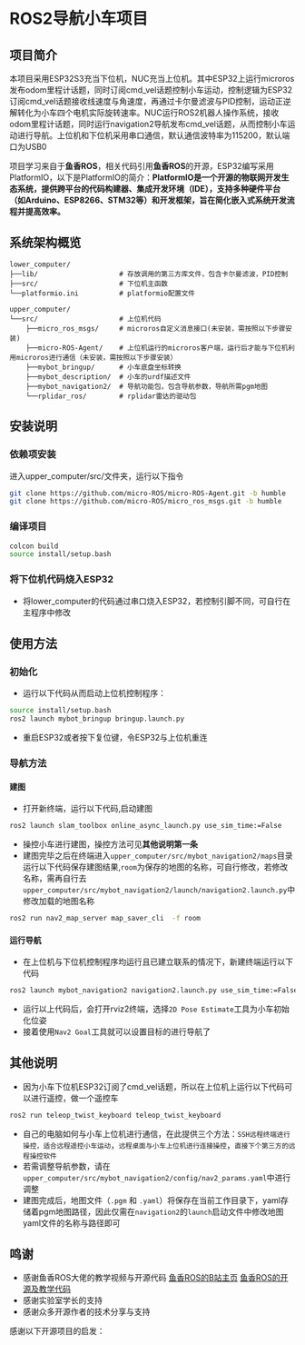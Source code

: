 # ROS2导航小车项目

## 项目简介
本项目采用ESP32S3充当下位机，NUC充当上位机。其中ESP32上运行microros发布odom里程计话题，同时订阅cmd_vel话题控制小车运动，控制逻辑为ESP32订阅cmd_vel话题接收线速度与角速度，再通过卡尔曼滤波与PID控制，运动正逆解转化为小车四个电机实际旋转速率。NUC运行ROS2机器人操作系统，接收odom里程计话题，同时运行navigation2导航发布cmd_vel话题，从而控制小车运动进行导航。上位机和下位机采用串口通信，默认通信波特率为115200，默认端口为USB0

项目学习来自于**鱼香ROS**，相关代码引用**鱼香ROS**的开源，ESP32编写采用‌PlatformIO，‌以下是‌PlatformIO的简介：**PlatformIO是一个开源的物联网开发生态系统‌，提供跨平台的代码构建器、集成开发环境（IDE），支持多种硬件平台（如Arduino、ESP8266、STM32等）和开发框架，旨在简化嵌入式系统开发流程并提高效率。‌‌**



## 系统架构概览

```text
lower_computer/                     
├──lib/                    # 存放调用的第三方库文件，包含卡尔曼滤波，PID控制
├──src/                    # 下位机主函数         
└──platformio.ini          # platformio配置文件

upper_computer/            
└──src/                    # 上位机代码
    ├──micro_ros_msgs/     # microros自定义消息接口(未安装，需按照以下步骤安装)
    ├──micro-ROS-Agent/    # 上位机运行的microros客户端，运行后才能与下位机利用microros进行通信（未安装，需按照以下步骤安装）
    ├──mybot_bringup/      # 小车底盘坐标转换
    ├──mybot_description/  # 小车的urdf描述文件
    ├──mybot_navigation2/  # 导航功能包，包含导航参数，导航所需pgm地图
    └──rplidar_ros/        # rplidar雷达的驱动包
```

## 安装说明

### 依赖项安装
进入upper_computer/src/文件夹，运行以下指令
```bash
git clone https://github.com/micro-ROS/micro-ROS-Agent.git -b humble
git clone https://github.com/micro-ROS/micro_ros_msgs.git -b humble
```

### 编译项目

```bash
colcon build
source install/setup.bash
```

### 将下位机代码烧入ESP32

- 将lower_computer的代码通过串口烧入ESP32，若控制引脚不同，可自行在主程序中修改

## 使用方法

### 初始化

- 运行以下代码从而启动上位机控制程序：
```bash
source install/setup.bash
ros2 launch mybot_bringup bringup.launch.py 
```
- 重启ESP32或者按下复位键，令ESP32与上位机重连

### 导航方法

#### 建图
- 打开新终端，运行以下代码,启动建图
```bash
ros2 launch slam_toolbox online_async_launch.py use_sim_time:=False
```
- 操控小车进行建图，操控方法可见**其他说明第一条**
- 建图完毕之后在终端进入`upper_computer/src/mybot_navigation2/maps`目录运行以下代码保存建图结果,`room`为保存的地图的名称，可自行修改，若修改名称，需再自行去`upper_computer/src/mybot_navigation2/launch/navigation2.launch.py`中修改加载的地图名称
```bash
ros2 run nav2_map_server map_saver_cli  -f room
```

#### 运行导航

- 在上位机与下位机控制程序均运行且已建立联系的情况下，新建终端运行以下代码
```bash
ros2 launch mybot_navigation2 navigation2.launch.py use_sim_time:=False
```
- 运行以上代码后，会打开rviz2终端，选择`2D Pose Estimate`工具为小车初始化位姿
- 接着使用`Nav2 Goal`工具就可以设置目标的进行导航了

## 其他说明

- 因为小车下位机ESP32订阅了cmd_vel话题，所以在上位机上运行以下代码可以进行遥控，做一个遥控车
```bash
ros2 run teleop_twist_keyboard teleop_twist_keyboard 
```
- 自己的电脑如何与小车上位机进行通信，在此提供三个方法：`SSH远程终端进行操控，适合远程遥控小车运动`，`远程桌面与小车上位机进行连接操控`，`直接下个第三方的远程操控软件`
- 若需调整导航参数，请在`upper_computer/src/mybot_navigation2/config/nav2_params.yaml`中进行调整
- 建图完成后，地图文件（`.pgm` 和 `.yaml`）将保存在当前工作目录下，yaml存储着pgm地图路径，因此仅需在`navigation2`的`launch`启动文件中修改地图yaml文件的名称与路径即可


## 鸣谢
- 感谢鱼香ROS大佬的教学视频与开源代码
 [鱼香ROS的B站主页](https://space.bilibili.com/1940177928?spm_id_from=333.337.0.0)
 [鱼香ROS的开源及教学代码](https://gitee.com/ohhuo/ros2bookcode)
- 感谢实验室学长的支持
- 感谢众多开源作者的技术分享与支持

感谢以下开源项目的启发：

